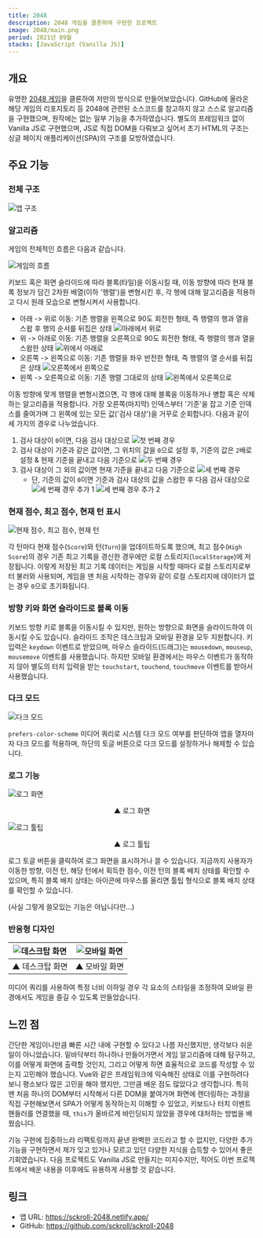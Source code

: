 ```yaml
---
title: 2048
description: 2048 게임을 클론하여 구현한 프로젝트
image: 2048/main.png
period: 2021년 09월
stacks: [JavaScript (Vanilla JS)]
---
```


## 개요

유명한 [2048 게임](https://play2048.co/)을 클론하여 저만의 방식으로 만들어보았습니다. GitHub에 올라온 해당 게임의 리포지토리 등 2048에 관련된 소스코드를 참고하지 않고 스스로 알고리즘을 구현했으며, 원작에는 없는 일부 기능을 추가하였습니다. 별도의 프레임워크 없이 Vanilla JS로 구현했으며, JS로 직접 DOM을 다뤄보고 싶어서 초기 HTML의 구조는 싱글 페이지 애플리케이션(SPA)의 구조를 모방하였습니다.

## 주요 기능

### 전체 구조

![앱 구조](/images/projects/2048/structure.png)

### 알고리즘

게임의 전체적인 흐름은 다음과 같습니다.

![게임의 흐름](/images/projects/2048/flow.png)

키보드 혹은 화면 슬라이드에 따라 블록(타일)을 이동시킬 때, 이동 방향에 따라 현재 블록 정보가 담긴 2차원 배열(이하 '행렬')을 변형시킨 후, 각 행에 대해 알고리즘을 적용하고 다시 원래 모습으로 변형시켜서 사용합니다.

- 아래 -> 위로 이동: 기존 행렬을 왼쪽으로 90도 회전한 형태, 즉 행렬의 행과 열을 스왑 후 행의 순서를 뒤집은 상태
  ![아래에서 위로](/images/projects/2048/matrix-up.png)
- 위 -> 아래로 이동: 기존 행렬을 오른쪽으로 90도 회전한 형태, 즉 행렬의 행과 열을 스왑한 상태
  ![위에서 아래로](/images/projects/2048/matrix-down.png)
- 오른쪽 -> 왼쪽으로 이동: 기존 행렬을 좌우 반전한 형태, 즉 행렬의 열 순서를 뒤집은 상태
  ![오른쪽에서 왼쪽으로](/images/projects/2048/matrix-left.png)
- 왼쪽 -> 오른쪽으로 이동: 기존 행렬 그대로의 상태
  ![왼쪽에서 오른쪽으로](/images/projects/2048/matrix-right.png)

이동 방향에 맞게 행렬을 변형시켰으면, 각 행에 대해 블록을 이동하거나 병합 혹은 삭제하는 알고리즘을 적용합니다. 가장 오른쪽(마지막) 인덱스부터 '기준'을 잡고 기준 인덱스를 줄여가며 그 왼쪽에 있는 모든 값('검사 대상')을 거꾸로 순회합니다. 다음과 같이 세 가지의 경우로 나누었습니다.

1. 검사 대상이 `0`이면, 다음 검사 대상으로
   ![첫 번째 경우](/images/projects/2048/case-1.png)
2. 검사 대상이 기준과 같은 값이면, 그 위치의 값을 `0`으로 설정 후, 기준의 값은 `2`배로 설정 & 현재 기준을 끝내고 다음 기준으로
   ![두 번째 경우](/images/projects/2048/case-2.png)
3. 검사 대상이 그 외의 값이면 현재 기준을 끝내고 다음 기준으로
   ![세 번째 경우](/images/projects/2048/case-3.png)
   - 단, 기준의 값이 `0`이면 기준과 검사 대상의 값을 스왑한 후 다음 검사 대상으로
      ![세 번째 경우 추가 1](/images/projects/2048/case-3-1.png)
      ![세 번째 경우 추가 2](/images/projects/2048/case-3-2.png)

### 현재 점수, 최고 점수, 현재 턴 표시

![현재 점수, 최고 점수, 현재 턴](/images/projects/2048/score-turn.png)

각 턴마다 현재 점수(`Score`)와 턴(`Turn`)을 업데이트하도록 했으며, 최고 점수(`High Score`)의 경우 기존 최고 기록을 경신한 경우에만 로컬 스토리지(`localStorage`)에 저장됩니다. 이렇게 저장된 최고 기록 데이터는 게임을 시작할 때마다 로컬 스토리지로부터 불러와 사용되며, 게임을 맨 처음 시작하는 경우와 같이 로컬 스토리지에 데이터가 없는 경우 `0`으로 초기화됩니다.

### 방향 키와 화면 슬라이드로 블록 이동

키보드 방향 키로 블록을 이동시킬 수 있지만, 원하는 방향으로 화면을 슬라이드하여 이동시킬 수도 있습니다. 슬라이드 조작은 데스크탑과 모바일 환경을 모두 지원합니다. 키 입력은 `keydown` 이벤트로 받았으며, 마우스 슬라이드(드래그)는 `mousedown`, `mouseup`, `mousemove` 이벤트를 사용했습니다. 하지만 모바일 환경에서는 마우스 이벤트가 동작하지 않아 별도의 터치 입력을 받는 `touchstart`, `touchend`, `touchmove` 이벤트를 받아서 사용했습니다.

### 다크 모드

![다크 모드](/images/projects/2048/darkmode.png)

`prefers-color-scheme` 미디어 쿼리로 시스템 다크 모드 여부를 판단하여 앱을 열자마자 다크 모드를 적용하며, 하단의 토글 버튼으로 다크 모드를 설정하거나 해제할 수 있습니다.

### 로그 기능

![로그 화면](/images/projects/2048/log-1.png)
<p align="center">▲ 로그 화면</p>

![로그 툴팁](/images/projects/2048/log-2.png)
<p align="center">▲ 로그 툴팁</p>

로그 토글 버튼을 클릭하여 로그 화면을 표시하거나 끌 수 있습니다. 지금까지 사용자가 이동한 방향, 이전 턴, 해당 턴에서 획득한 점수, 이전 턴의 블록 배치 상태를 확인할 수 있으며, 특히 블록 배치 상태는 아이콘에 마우스를 올리면 툴팁 형식으로 블록 배치 상태를 확인할 수 있습니다.

(사실 그렇게 쓸모있는 기능은 아닙니다만...)

### 반응형 디자인

|![데스크탑 화면](/images/projects/2048/desktop.png)|![모바일 화면](/images/projects/2048/mobile.png)|
|---|---|
|▲ 데스크탑 화면|▲ 모바일 화면|

미디어 쿼리를 사용하여 특정 너비 이하일 경우 각 요소의 스타일을 조정하여 모바일 환경에서도 게임을 즐길 수 있도록 만들었습니다.

## 느낀 점

간단한 게임이니만큼 빠른 시간 내에 구현할 수 있다고 나름 자신했지만, 생각보다 쉬운 일이 아니었습니다. 밑바닥부터 하나하나 만들어가면서 게임 알고리즘에 대해 탐구하고, 이를 어떻게 화면에 출력할 것인지, 그리고 어떻게 하면 효율적으로 코드를 작성할 수 있는지 고민해야 했습니다. Vue와 같은 프레임워크에 익숙해진 상태로 이를 구현하려다 보니 평소보다 많은 고민을 해야 했지만, 그만큼 배운 점도 많았다고 생각합니다. 특히 맨 처음 하나의 DOM부터 시작해서 다른 DOM을 붙여가며 화면에 렌더링하는 과정을 직접 구현해보면서 SPA가 어떻게 동작하는지 이해할 수 있었고, 키보드나 터치 이벤트 핸들러를 연결했을 때, `this`가 올바르게 바인딩되지 않았을 경우에 대처하는 방법을 배웠숩니다.

기능 구현에 집중하느라 리팩토링까지 끝낸 완벽한 코드라고 할 수 없지만, 다양한 추가 기능을 구현하면서 제가 잊고 있거나 모르고 있던 다양한 지식을 습득할 수 있어서 좋은 기회였습니다. 다음 프로젝트도 Vanilla JS로 만들지는 미지수지만, 적어도 이번 프로젝트에서 배운 내용을 이후에도 유용하게 사용할 것 같습니다.

## 링크

- 앱 URL: https://sckroll-2048.netlify.app/
- GitHub: https://github.com/sckroll/sckroll-2048
